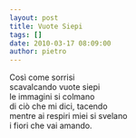 ```yaml
---
layout: post
title: Vuote Siepi
tags: []
date: 2010-03-17 08:09:00
author: pietro
---
```

Così come sorrisi<br/>scavalcando vuote siepi<br/>le immagini si colmano<br/>di ciò che mi dici, tacendo<br/>mentre ai respiri miei si svelano<br/>i fiori che vai amando.

